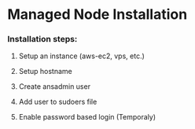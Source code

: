 # Managed Node Installation

### Installation steps:

1. Setup an instance (aws-ec2, vps, etc.)

2. Setup hostname

3. Create ansadmin user

4. Add user to sudoers file

5. Enable password based login (Temporaly)
